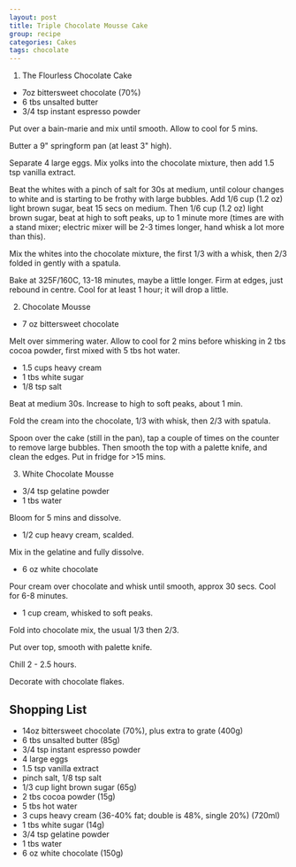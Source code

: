 ```yaml
---
layout: post
title: Triple Chocolate Mousse Cake
group: recipe
categories: Cakes
tags: chocolate
---
```



1.  The Flourless Chocolate Cake

- 7oz bittersweet chocolate (70%)
- 6 tbs unsalted butter
- 3/4 tsp instant espresso powder

Put over a bain-marie and mix until smooth.  Allow to cool for 5 mins.

Butter a 9" springform pan (at least 3" high).

Separate 4 large eggs.  Mix yolks into the chocolate mixture, then add 1.5 tsp vanilla extract.

Beat the whites with a pinch of salt for 30s at medium, until colour changes to white and is starting to be frothy with large bubbles.  Add 1/6 cup (1.2 oz) light brown sugar, beat 15 secs on medium.  Then 1/6 cup (1.2 oz) light brown sugar, beat at high to soft peaks, up to 1 minute more (times are with a stand mixer; electric mixer will be 2-3 times longer, hand whisk a lot more than this).

Mix the whites into the chocolate mixture, the first 1/3 with a whisk, then 2/3 folded in gently with a spatula.

Bake at 325F/160C, 13-18 minutes, maybe a little longer.  Firm at edges, just rebound in centre.  Cool for at least 1 hour; it will drop a little.

2. Chocolate Mousse

- 7 oz bittersweet chocolate

Melt over simmering water.  Allow to cool for 2 mins before whisking in 2 tbs cocoa powder, first mixed with 5 tbs hot water.

- 1\.5 cups heavy cream
- 1 tbs white sugar
- 1/8 tsp salt

Beat at medium 30s.  Increase to high to soft peaks, about 1 min.

Fold the cream into the chocolate, 1/3 with whisk, then 2/3 with spatula.

Spoon over the cake (still in the pan), tap a couple of times on the counter to remove large bubbles.  Then smooth the top with a palette knife, and clean the edges.  Put in fridge for >15 mins.

3. White Chocolate Mousse

- 3/4 tsp gelatine powder
- 1 tbs water

Bloom for 5 mins and dissolve.

- 1/2 cup heavy cream, scalded.

Mix in the gelatine and fully dissolve.

- 6 oz white chocolate

Pour cream over chocolate and whisk until smooth, approx 30 secs.  Cool for 6-8 minutes.

- 1 cup cream, whisked to soft peaks.

Fold into chocolate mix, the usual 1/3 then 2/3.

Put over top, smooth with palette knife.

Chill 2 - 2.5 hours.

Decorate with chocolate flakes.


## Shopping List

- 14oz bittersweet chocolate (70%), plus extra to grate (400g)
- 6 tbs unsalted butter (85g)
- 3/4 tsp instant espresso powder
- 4 large eggs
- 1\.5 tsp vanilla extract
- pinch salt, 1/8 tsp salt
- 1/3 cup light brown sugar (65g)
- 2 tbs cocoa powder (15g)
- 5 tbs hot water
- 3 cups heavy cream (36-40% fat; double is 48%, single 20%) (720ml)
- 1 tbs white sugar (14g)
- 3/4 tsp gelatine powder
- 1 tbs water
- 6 oz white chocolate (150g)
